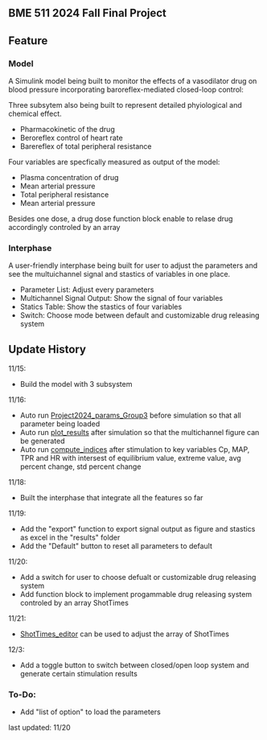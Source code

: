 ## BME 511 2024 Fall Final Project

## Feature

### Model
A Simulink model being built to monitor the effects of a vasodilator drug on blood pressure 
incorporating baroreflex-mediated closed-loop control: 

Three subsytem also being built to represent detailed phyiological and chemical effect.
- Pharmacokinetic of the drug
- Beroreflex control of heart rate
- Barereflex of total peripheral resistance

Four variables are specfically measured as output of the model:
- Plasma concentration of drug 
- Mean arterial pressure
- Total peripheral resistance
- Mean arterial pressure

Besides one dose, a drug dose function block enable to relase drug accordingly
controled by an array

### Interphase
A user-friendly interphase being built for user to adjust the parameters and
see the multuichannel signal and stastics of variables in one place.

- Parameter List: Adjust every parameters
- Multichannel Signal Output: Show the signal of four variables
- Statics Table: Show the stastics of four variables
- Switch: Choose mode between default and customizable drug releasing system

## Update History

11/15:
- Build the model with 3 subsystem

11/16:

- Auto run [Project2024_params_Group3](./Project2024_params_Group3.m)
  before simulation so that all parameter being loaded
- Auto run [plot_results](./plot_results.m) after simulation so that
  the multichannel figure can be generated
- Auto run [compute_indices](./compute_indices.m) after stimulation to 
  key variables Cp, MAP, TPR and HR with intersest of equilibrium value,
  extreme value, avg percent change, std percent change

11/18:

- Built the interphase that integrate all the features so far

11/19:

- Add the "export" function to export signal output as figure and
  stastics as excel in the "results" folder
- Add the "Default" button to reset all parameters to default

11/20:

- Add a switch for user to choose defualt or customizable drug releasing system
- Add function block to implement progammable drug releasing system controled by
  an array ShotTimes

11/21:

- [ShotTimes_editor](./ShotTimes_editor.m) can be used to adjust the array of
  ShotTimes

12/3:

- Add a toggle button to switch between closed/open loop system and generate 
  certain stimulation results

### To-Do:

- Add "list of option" to load the parameters



last updated: 11/20